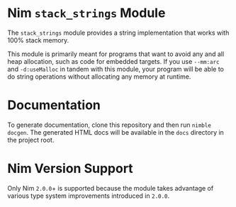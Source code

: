 # Nim `stack_strings` Module

The `stack_strings` module provides a string implementation that works with 100% stack memory.

This module is primarily meant for programs that want to avoid any and all heap allocation, such as code for embedded targets.
If you use `--mm:arc` and `-d:useMalloc` in tandem with this module, your program will be able to do string operations without allocating any memory at runtime.

# Documentation

To generate documentation, clone this repository and then run `nimble docgen`.
The generated HTML docs will be available in the `docs` directory in the project root.

# Nim Version Support

Only Nim `2.0.0`+ is supported because the module takes advantage of various type system improvements introduced in `2.0.0`.
